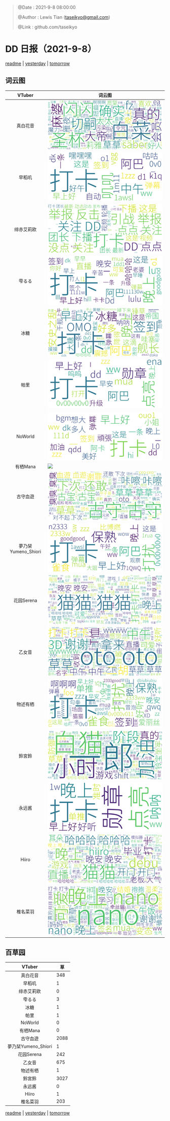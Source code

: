 > @Date    : 2021-9-8 08:00:00
>
> @Author  : Lewis Tian (taseikyo@gmail.com)
>
> @Link    : github.com/taseikyo

# DD 日报（2021-9-8）

[readme](../README.md) | [yesterday](2021-9-7.md) | [tomorrow](2021-9-9.md)

## 词云图

|VTuber|词云图|
|:-:|-|
|真白花音|![](../../images/daily/21402309_2021-9-8_purge_wordcloud.png)|
|早稻叽|![](../../images/daily/41682_2021-9-8_purge_wordcloud.png)|
|绯赤艾莉欧|![](../../images/daily/21396545_2021-9-8_purge_wordcloud.png)|
|雫るる|![](../../images/daily/21013446_2021-9-8_purge_wordcloud.png)|
|冰糖|![](../../images/daily/876396_2021-9-8_purge_wordcloud.png)|
|帕里|![](../../images/daily/4895312_2021-9-8_purge_wordcloud.png)|
|NoWorld|![](../../images/daily/21448649_2021-9-8_purge_wordcloud.png)|
|有栖Mana|![](../../images/daily/6542258_2021-9-8_purge_wordcloud.png)|
|古守血遊|![](../../images/daily/8725120_2021-9-8_purge_wordcloud.png)|
|夢乃栞Yumeno_Shiori|![](../../images/daily/14052636_2021-9-8_purge_wordcloud.png)|
|花园Serena|![](../../images/daily/14327465_2021-9-8_purge_wordcloud.png)|
|乙女音|![](../../images/daily/21320551_2021-9-8_purge_wordcloud.png)|
|物述有栖|![](../../images/daily/21449083_2021-9-8_purge_wordcloud.png)|
|鈴宮鈴|![](../../images/daily/21685677_2021-9-8_purge_wordcloud.png)|
|永远酱|![](../../images/daily/21701071_2021-9-8_purge_wordcloud.png)|
|Hiiro|![](../../images/daily/21919321_2021-9-8_purge_wordcloud.png)|
|椎名菜羽|![](../../images/daily/22347054_2021-9-8_purge_wordcloud.png)|

## 百草园

|VTuber|草|
|:-:|-|
|真白花音|348|
|早稻叽|1|
|绯赤艾莉欧|0|
|雫るる|3|
|冰糖|1|
|帕里|1|
|NoWorld|0|
|有栖Mana|0|
|古守血遊|2088|
|夢乃栞Yumeno_Shiori|1|
|花园Serena|242|
|乙女音|675|
|物述有栖|1|
|鈴宮鈴|3027|
|永远酱|0|
|Hiiro|1|
|椎名菜羽|203|

[readme](../README.md) | [yesterday](2021-9-7.md) | [tomorrow](2021-9-9.md)
